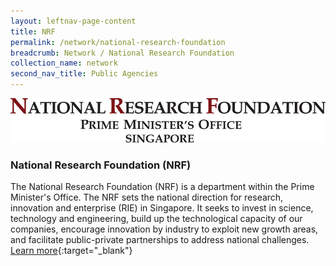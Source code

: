 ```yaml
---
layout: leftnav-page-content
title: NRF
permalink: /network/national-research-foundation
breadcrumb: Network / National Research Foundation
collection_name: network
second_nav_title: Public Agencies
---
```

<div class="networklogo">
<a href="https://nrf.gov.sg?utm_source=openinnovationnetwork.sg&utm_medium=referral">
<img src="/images/partners/NRF-logo.jpg" alt="1">
</a>
</div>

<h3>National Research Foundation (NRF)</h3>

The National Research Foundation (NRF) is a department within the Prime Minister's Office.  The NRF sets the national direction for research, innovation and enterprise (RIE) in Singapore. It seeks to invest in science, technology and engineering, build up the technological capacity of our companies, encourage innovation by industry to exploit new growth areas, and facilitate public-private partnerships to address national challenges. 
[Learn more](https://nrf.gov.sg?utm_source=openinnovationnetwork.sg&utm_medium=referral){:target="_blank"}
